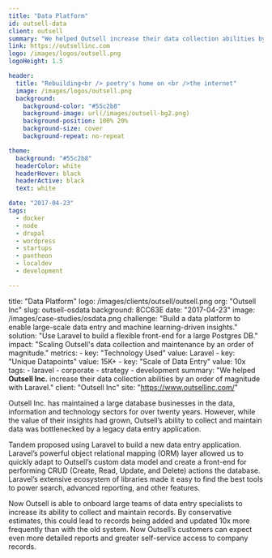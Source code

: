 ```yaml
---
title: "Data Platform"
id: outsell-data
client: outsell
summary: "We helped Outsell increase their data collection abilities by an order of magnitude with Laravel."
link: https://outsellinc.com
logo: /images/logos/outsell.png
logoHeight: 1.5

header:
  title: "Rebuilding<br /> poetry's home on <br />the internet"
  image: /images/logos/outsell.png
  background:
    background-color: "#55c2b8"
    background-image: url(/images/outsell-bg2.png)
    background-position: 100% 20%
    background-size: cover
    background-repeat: no-repeat

theme:
  background: "#55c2b8"
  headerColor: white
  headerHover: black
  headerActive: black
  text: white

date: "2017-04-23"
tags:
  - docker
  - node
  - drupal
  - wordpress
  - startups
  - pantheon
  - localdev
  - development

---
```


title: "Data Platform"
logo: /images/clients/outsell/outsell.png
org: "Outsell Inc"
slug: outsell-osdata
background: 8CC63E
date: "2017-04-23"
image: /images/case-studies/osdata.png
challenge: "Build a data platform to enable large-scale data entry and machine learning-driven insights."
solution: "Use Laravel to build a flexible front-end for a large Postgres DB."
impact: "Scaling Outsell's data collection and maintenance by an order of magnitude."
metrics:
    - key: "Technology Used"
      value: Laravel
    - key: "Unique Datapoints"
      value: 15K+
    - key: "Scale of Data Entry"
      value: 10x
tags:
    - laravel
    - corporate
    - strategy
    - development
summary: "We helped <strong>Outsell Inc.</strong> increase their data collection abilities by an order of magnitude with Laravel."
client: "Outsell Inc"
site: "https://www.outsellinc.com/"

Outsell Inc. has maintained a large database businesses in the data, information and technology sectors for over twenty years. However, while the value of their insights had grown, Outsell’s ability to collect and maintain data was bottlenecked by a legacy data entry application.

Tandem proposed using Laravel to build a new data entry application. Laravel’s powerful object relational mapping (ORM) layer allowed us to quickly adapt to Outsell’s custom data model and create a front-end for performing CRUD (Create, Read, Update, and Delete) actions the database. Laravel’s extensive ecosystem of libraries made it easy to find the best tools to power search, advanced reporting, and other features.

Now Outsell is able to onboard large teams of data entry specialists to increase its ability to collect and maintain records. By conservative estimates, this could lead to records being added and updated 10x more frequently than with the old system. Now Outsell’s customers can expect even more detailed reports and greater self-service access to company records.
